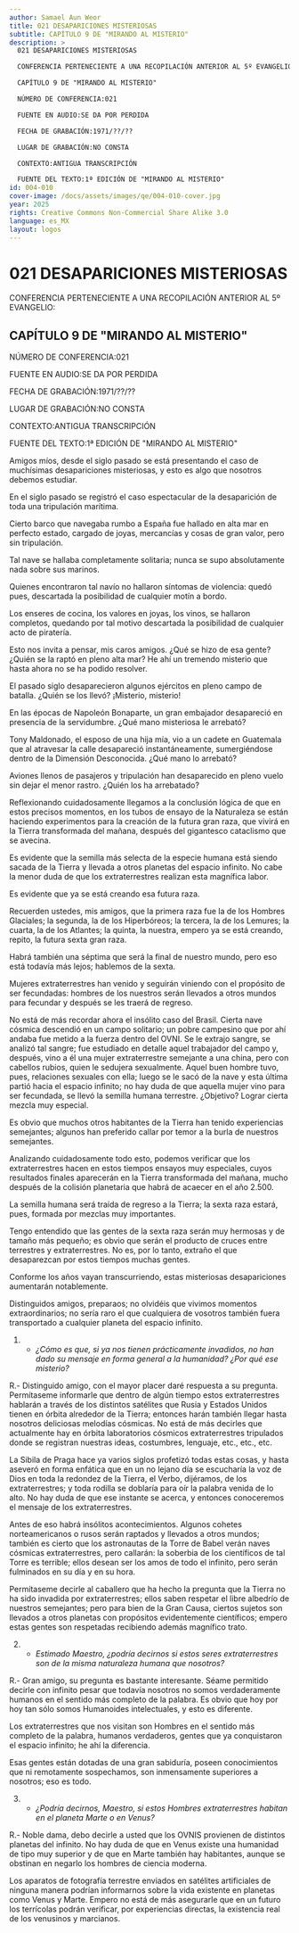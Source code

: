 ```yaml
---
author: Samael Aun Weor
title: 021 DESAPARICIONES MISTERIOSAS
subtitle: CAPÍTULO 9 DE "MIRANDO AL MISTERIO"
description: >
  021 DESAPARICIONES MISTERIOSAS

  CONFERENCIA PERTENECIENTE A UNA RECOPILACIÓN ANTERIOR AL 5º EVANGELIO:

  CAPÍTULO 9 DE "MIRANDO AL MISTERIO"

  NÚMERO DE CONFERENCIA:021

  FUENTE EN AUDIO:SE DA POR PERDIDA

  FECHA DE GRABACIÓN:1971/??/??

  LUGAR DE GRABACIÓN:NO CONSTA

  CONTEXTO:ANTIGUA TRANSCRIPCIÓN

  FUENTE DEL TEXTO:1ª EDICIÓN DE "MIRANDO AL MISTERIO"
id: 004-010
cover-image: /docs/assets/images/qe/004-010-cover.jpg
year: 2025
rights: Creative Commons Non-Commercial Share Alike 3.0
language: es_MX
layout: logos
---
```

# 021 DESAPARICIONES MISTERIOSAS

CONFERENCIA PERTENECIENTE A UNA RECOPILACIÓN ANTERIOR AL 5º EVANGELIO:

## CAPÍTULO 9 DE "MIRANDO AL MISTERIO"

NÚMERO DE CONFERENCIA:021

FUENTE EN AUDIO:SE DA POR PERDIDA

FECHA DE GRABACIÓN:1971/??/??

LUGAR DE GRABACIÓN:NO CONSTA

CONTEXTO:ANTIGUA TRANSCRIPCIÓN

FUENTE DEL TEXTO:1ª EDICIÓN DE "MIRANDO AL MISTERIO"

Amigos míos, desde el siglo pasado se está presentando el caso de muchísimas desapariciones misteriosas, y esto es algo que nosotros debemos estudiar.

En el siglo pasado se registró el caso espectacular de la desaparición de toda una tripulación marítima.

Cierto barco que navegaba rumbo a España fue hallado en alta mar en perfecto estado, cargado de joyas, mercancías y cosas de gran valor, pero sin tripulación.

Tal nave se hallaba completamente solitaria; nunca se supo absolutamente nada sobre sus marinos.

Quienes encontraron tal navío no hallaron síntomas de violencia: quedó pues, descartada la posibilidad de cualquier motín a bordo.

Los enseres de cocina, los valores en joyas, los vinos, se hallaron completos, quedando por tal motivo descartada la posibilidad de cualquier acto de piratería.

Esto nos invita a pensar, mis caros amigos. ¿Qué se hizo de esa gente? ¿Quién se la raptó en pleno alta mar? He ahí un tremendo misterio que hasta ahora no se ha podido resolver.

El pasado siglo desaparecieron algunos ejércitos en pleno campo de batalla. ¿Quién se los llevó? ¡Misterio, misterio!

En las épocas de Napoleón Bonaparte, un gran embajador desapareció en presencia de la servidumbre. ¿Qué mano misteriosa le arrebató?

Tony Maldonado, el esposo de una hija mía, vio a un cadete en Guatemala que al atravesar la calle desapareció instantáneamente, sumergiéndose dentro de la Dimensión Desconocida. ¿Qué mano lo arrebató?

Aviones llenos de pasajeros y tripulación han desaparecido en pleno vuelo sin dejar el menor rastro. ¿Quién los ha arrebatado?

Reflexionando cuidadosamente llegamos a la conclusión lógica de que en estos precisos momentos, en los tubos de ensayo de la Naturaleza se están haciendo experimentos para la creación de la futura gran raza, que vivirá en la Tierra transformada del mañana, después del gigantesco cataclismo que se avecina.

Es evidente que la semilla más selecta de la especie humana está siendo sacada de la Tierra y llevada a otros planetas del espacio infinito. No cabe la menor duda de que los extraterrestres realizan esta magnífica labor.

Es evidente que ya se está creando esa futura raza.

Recuerden ustedes, mis amigos, que la primera raza fue la de los Hombres Glaciales; la segunda, la de los Hiperbóreos; la tercera, la de los Lemures; la cuarta, la de los Atlantes; la quinta, la nuestra, empero ya se está creando, repito, la futura sexta gran raza.

Habrá también una séptima que será la final de nuestro mundo, pero eso está todavía más lejos; hablemos de la sexta.

Mujeres extraterrestres han venido y seguirán viniendo con el propósito de ser fecundadas: hombres de los nuestros serán llevados a otros mundos para fecundar y después se les traerá de regreso.

No está de más recordar ahora el insólito caso del Brasil. Cierta nave cósmica descendió en un campo solitario; un pobre campesino que por ahí andaba fue metido a la fuerza dentro del OVNI. Se le extrajo sangre, se analizó tal sangre; fue estudiado en detalle aquel trabajador del campo y, después, vino a él una mujer extraterrestre semejante a una china, pero con cabellos rubios, quien le sedujera sexualmente. Aquel buen hombre tuvo, pues, relaciones sexuales con ella; luego se le sacó de la nave y esta última partió hacia el espacio infinito; no hay duda de que aquella mujer vino para ser fecundada, se llevó la semilla humana terrestre. ¿Objetivo? Lograr cierta mezcla muy especial.

Es obvio que muchos otros habitantes de la Tierra han tenido experiencias semejantes; algunos han preferido callar por temor a la burla de nuestros semejantes.

Analizando cuidadosamente todo esto, podemos verificar que los extraterrestres hacen en estos tiempos ensayos muy especiales, cuyos resultados finales aparecerán en la Tierra transformada del mañana, mucho después de la colisión planetaria que habrá de acaecer en el año 2.500.

La semilla humana será traída de regreso a la Tierra; la sexta raza estará, pues, formada por mezclas muy importantes.

Tengo entendido que las gentes de la sexta raza serán muy hermosas y de tamaño más pequeño; es obvio que serán el producto de cruces entre terrestres y extraterrestres. No es, por lo tanto, extraño el que desaparezcan por estos tiempos muchas gentes.

Conforme los años vayan transcurriendo, estas misteriosas desapariciones aumentarán notablemente.

Distinguidos amigos, preparaos; no olvidéis que vivimos momentos extraordinarios; no sería raro el que cualquiera de vosotros también fuera transportado a cualquier planeta del espacio infinito.

1. - *¿Cómo es que, si ya nos tienen prácticamente invadidos, no han dado su mensaje en forma general a la humanidad? ¿Por qué ese misterio?*

R.- Distinguido amigo, con el mayor placer daré respuesta a su pregunta. Permítaseme informarle que dentro de algún tiempo estos extraterrestres hablarán a través de los distintos satélites que Rusia y Estados Unidos tienen en órbita alrededor de la Tierra; entonces harán también llegar hasta nosotros deliciosas melodías cósmicas. No está de más decirles que actualmente hay en órbita laboratorios cósmicos extraterrestres tripulados donde se registran nuestras ideas, costumbres, lenguaje, etc., etc., etc.

La Sibila de Praga hace ya varios siglos profetizó todas estas cosas, y hasta aseveró en forma enfática que en un no lejano día se escucharía la voz de Dios en toda la redondez de la Tierra, el Verbo, dijéramos, de los extraterrestres; y toda rodilla se doblaría para oír la palabra venida de lo alto. No hay duda de que ese instante se acerca, y entonces conoceremos el mensaje de los extraterrestres.

Antes de eso habrá insólitos acontecimientos. Algunos cohetes norteamericanos o rusos serán raptados y llevados a otros mundos; también es cierto que los astronautas de la Torre de Babel verán naves cósmicas extraterrestres, pero callarán: la soberbia de los científicos de tal Torre es terrible; ellos desean ser los amos de todo el infinito, pero serán fulminados en su día y en su hora.

Permítaseme decirle al caballero que ha hecho la pregunta que la Tierra no ha sido invadida por extraterrestres; ellos saben respetar el libre albedrío de nuestros semejantes; pero para bien de la Gran Causa, ciertos sujetos son llevados a otros planetas con propósitos evidentemente científicos; empero estas gentes son respetadas recibiendo además magnífico trato.

2. - *Estimado Maestro, ¿podría decirnos si estos seres extraterrestres son de la misma naturaleza humana que nosotros?*

R.- Gran amigo, su pregunta es bastante interesante. Séame permitido decirle con infinito pesar que todavía nosotros no somos verdaderamente humanos en el sentido más completo de la palabra. Es obvio que hoy por hoy tan sólo somos Humanoides intelectuales, y esto es diferente.

Los extraterrestres que nos visitan son Hombres en el sentido más completo de la palabra, humanos verdaderos, gentes que ya conquistaron el espacio infinito; he ahí la diferencia.

Esas gentes están dotadas de una gran sabiduría, poseen conocimientos que ni remotamente sospechamos, son inmensamente superiores a nosotros; eso es todo.

3. - *¿Podría decirnos, Maestro, si estos Hombres extraterrestres habitan en el planeta Marte o en Venus?*

R.- Noble dama, debo decirle a usted que los OVNIS provienen de distintos planetas del infinito. No hay duda de que en Venus existe una humanidad de tipo muy superior y de que en Marte también hay habitantes, aunque se obstinan en negarlo los hombres de ciencia moderna.

Los aparatos de fotografía terrestre enviados en satélites artificiales de ninguna manera podrían informarnos sobre la vida existente en planetas como Venus y Marte. Empero no está de más asegurarle que en un futuro los terrícolas podrán verificar, por experiencias directas, la existencia real de los venusinos y marcianos.

